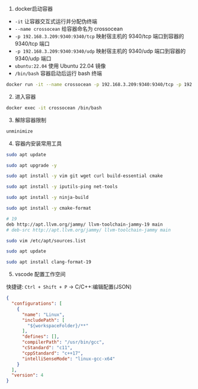 1. docker启动容器

- `-it` 让容器交互式运行并分配伪终端
- `--name crossocean` 给容器命名为 crossocean
- `-p 192.168.3.209:9340:9340/tcp` 映射宿主机的 9340/tcp 端口到容器的 9340/tcp 端口
- `-p 192.168.3.209:9340:9340/udp` 映射宿主机的 9340/udp 端口到容器的 9340/udp 端口
- `ubuntu:22.04` 使用 Ubuntu 22.04 镜像
- `/bin/bash` 容器启动后运行 bash 终端

```bash
docker run -it --name crossocean -p 192.168.3.209:9340:9340/tcp -p 192.168.3.209:9340:9340/udp ubuntu:22.04 /bin/bash
```

2. 进入容器

```bash
docker exec -it crossocean /bin/bash
```

3. 解除容器限制

```bash
unminimize
```

4. 容器内安装常用工具

```bash
sudo apt update

sudo apt upgrade -y

sudo apt install -y vim git wget curl build-essential cmake

sudo apt install -y iputils-ping net-tools

sudo apt install -y ninja-build

sudo apt install -y cmake-format

```

```bash
# 19
deb http://apt.llvm.org/jammy/ llvm-toolchain-jammy-19 main
# deb-src http://apt.llvm.org/jammy/ llvm-toolchain-jammy main

sudo vim /etc/apt/sources.list

sudo apt update

sudo apt install clang-format-19
```

5. vscode 配置工作空间

快捷键: `Ctrl + Shift + P` -> C/C++:编辑配置(JSON)

```json
{
  "configurations": [
    {
      "name": "Linux",
      "includePath": [
        "${workspaceFolder}/**"
      ],
      "defines": [],
      "compilerPath": "/usr/bin/gcc",
      "cStandard": "c11",
      "cppStandard": "c++17",
      "intelliSenseMode": "linux-gcc-x64"
    }
  ],
  "version": 4
}
```
